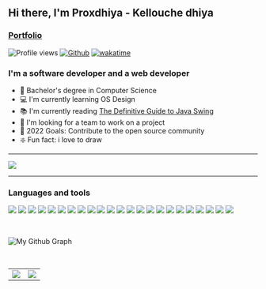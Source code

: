 ## Hi there, I'm Proxdhiya - Kellouche dhiya
### [Portfolio](https://proxdhiya.github.io/proXDhiya-portfolio/)

![Profile views](https://page-views.glitch.me/badge?page_id=proXDhiya.visitor-badge)
[![Github](https://img.shields.io/github/followers/proXDhiya?label=Follow&style=social)](https://github.com/proXDhiya)
[![wakatime](https://wakatime.com/badge/user/eee74027-39b5-400f-85f8-8cab13f6b3ae.svg)](https://wakatime.com/@eee74027-39b5-400f-85f8-8cab13f6b3ae)

### I'm a software developer and a web developer

- 🔭 Bachelor's degree in Computer Science
- 💻 I'm currently learning OS Design
- 📚 I'm currently reading [The Definitive Guide to Java Swing](https://www.amazon.com/Definitive-Guide-Swing-Guides-Paperback/dp/1590594479)
- 👥 I'm looking for a team to work on a project
- 📆 2022 Goals: Contribute to the open source community
- ❇️ Fun fact: i love to draw

---

<img src="https://cr-ss-service.azurewebsites.net/api/ScreenShot?widget=summary&username=proXDhiya">


---

### Languages and tools

![](https://skillicons.dev/icons?i=c)
![](https://skillicons.dev/icons?i=cpp)
![](https://skillicons.dev/icons?i=java)
![](https://skillicons.dev/icons?i=php)
![](https://skillicons.dev/icons?i=js)
![](https://skillicons.dev/icons?i=python)
![](https://skillicons.dev/icons?i=html)
![](https://skillicons.dev/icons?i=css)
![](https://skillicons.dev/icons?i=pug)
![](https://skillicons.dev/icons?i=nodejs)
![](https://skillicons.dev/icons?i=express)
![](https://skillicons.dev/icons?i=angular)
![](https://skillicons.dev/icons?i=bash)
![](https://skillicons.dev/icons?i=git)
![](https://skillicons.dev/icons?i=github)
![](https://skillicons.dev/icons?i=mysql)
![](https://skillicons.dev/icons?i=postgresql)
![](https://skillicons.dev/icons?i=sqlite)
![](https://skillicons.dev/icons?i=figma)
![](https://skillicons.dev/icons?i=vscode)
![](https://skillicons.dev/icons?i=heroku)
![](https://skillicons.dev/icons?i=discord)
![](https://skillicons.dev/icons?i=bots)

<br />

![My Github Graph](https://activity-graph.herokuapp.com/graph?username=proXDhiya&bg_color=dcf0f3&color=4b1a1c&line=fa595f)

<br />

|  |  |
| --- | --- |
| <img src="https://github-readme-stats.vercel.app/api?username=proXDhiya&title_color=fa595f&bg_color=dcf0f3"/> | <img src="https://github-readme-streak-stats.herokuapp.com/?user=proXDhiya&background=dcf0f3&ring=fa595f&currStreakLabel=4b1a1c"/> |
